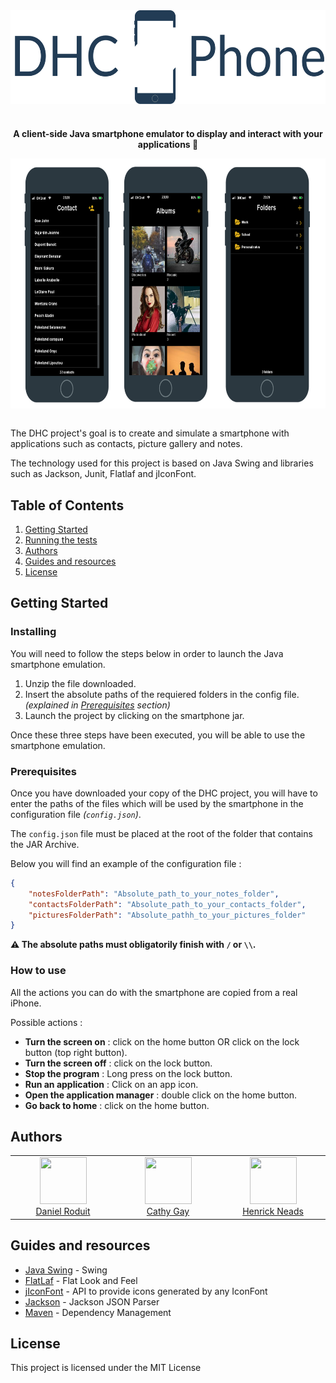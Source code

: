 <div align="center">
            <a href="https://github.com/d-roduit/Projet-Smartphone-DHC"><img src="dhc-phone.svg" align="center" height="150" alt="DHC Phone"></a>

#

<p align="center">
    <strong>A client-side Java smartphone emulator to display and interact with your applications 📱</strong>
</p>

</div>


<div align="center">
    <a href="https://github.com/d-roduit/Projet-Smartphone-DHC"><img src="examples.jpg" align="center" height="400" alt="Examples"></a>
</div>
<br>

The DHC project's goal is to create and simulate a smartphone with applications such as contacts, picture gallery and notes.

The technology used for this project is based on Java Swing and libraries such as Jackson, Junit, Flatlaf and jIconFont.   


## Table of Contents

1. [Getting Started](#getting-started)
2. [Running the tests](#running-the-tests)
3. [Authors](#authors)
4. [Guides and resources](#guides-and-resources)
5. [License](#license)

## <a name="getting-started"></a>Getting Started

### Installing

You will need to follow the steps below in order to launch the Java smartphone emulation.

1. Unzip the file downloaded.
2. Insert the absolute paths of the requiered folders in the config file. *(explained in [Prerequisites](###Prerequisites) section)*
3. Launch the project by clicking on the smartphone jar.

Once these three steps have been executed, you will be able to use the smartphone emulation.

### Prerequisites

Once you have downloaded your copy of the DHC project, you will have to enter the paths of the files which will be used by the smartphone in the configuration file *(`config.json`)*.

The `config.json` file must be placed at the root of the folder that contains the JAR Archive.

Below you will find an example of the configuration file : 
```json
{
    "notesFolderPath": "Absolute_path_to_your_notes_folder",
    "contactsFolderPath": "Absolute_path_to_your_contacts_folder",
    "picturesFolderPath": "Absolute_pathh_to_your_pictures_folder"
}
```

**:warning: The absolute paths must obligatorily finish with `/` or `\\`.**


### How to use

All the actions you can do with the smartphone are copied from a real iPhone.

Possible actions :
- **Turn the screen on** : click on the home button OR click on the lock button (top right button).
- **Turn the screen off** : click on the lock button.
- **Stop the program** : Long press on the lock button.
- **Run an application** : Click on an app icon.
- **Open the application manager** : double click on the home button.
- **Go back to home** : click on the home button.

## <a name="authors"></a>Authors

<table>
   <tbody>
      <tr>
         <td align="center" valign="top" width="11%">
            <a href="https://github.com/d-roduit">
            <img src="https://github.com/d-roduit.png?s=75" width="75" height="75"><br />
            Daniel Roduit
            </a>
         </td>
         <td align="center" valign="top" width="11%">
            <a href="https://gitlab.com/g.cathy">
            <img src="https://secure.gravatar.com/avatar/8249f413f33aff71168b6c34d4bffbc3?s=180&d=identicon" width="75" height="75"><br />
            Cathy Gay
            </a>
         </td>
         <td align="center" valign="top" width="11%">
            <a href="https://gitlab.com/Henrick_Neads">
            <img src="https://secure.gravatar.com/avatar/e4ee014d6287b3d015de146e2db3b461?s=180&d=identicon" width="75" height="75"><br />
            Henrick Neads
            </a>
         </td>
      </tr>
   </tbody>
</table>

## <a name="guides-and-resources"></a>Guides and resources

* [Java Swing](https://docs.oracle.com/javase/8/docs/technotes/guides/swing/index.html) - Swing
* [FlatLaf](https://www.formdev.com/flatlaf/) - Flat Look and Feel
* [jIconFont](http://jiconfont.github.io/) - API to provide icons generated by any IconFont
* [Jackson](https://github.com/FasterXML/jackson) - Jackson JSON Parser
* [Maven](https://maven.apache.org/) - Dependency Management


## <a name="license"></a>License

This project is licensed under the MIT License
